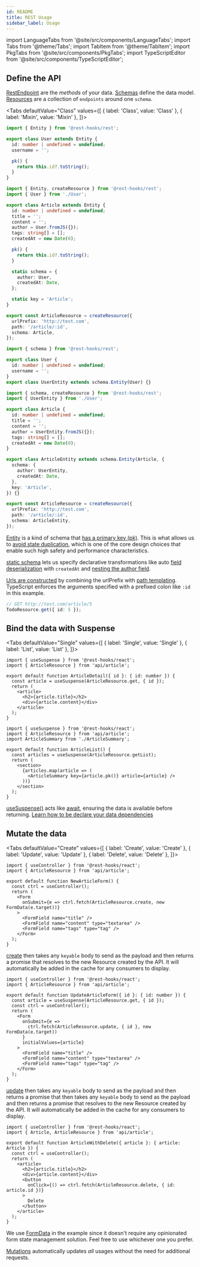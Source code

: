 ```yaml
---
id: README
title: REST Usage
sidebar_label: Usage
---
```


<head>
  <title>Using REST APIs with Rest Hooks</title>
</head>

import LanguageTabs from '@site/src/components/LanguageTabs';
import Tabs from '@theme/Tabs';
import TabItem from '@theme/TabItem';
import PkgTabs from '@site/src/components/PkgTabs';
import TypeScriptEditor from '@site/src/components/TypeScriptEditor';

<PkgTabs pkgs="@rest-hooks/rest" />

## Define the API

[RestEndpoint](/rest/api/RestEndpoint) are the _methods_ of your data. [Schemas](api/schema.md) define the data model. [Resources](./api/createResource.md) are
a collection of `endpoints` around one `schema`.

<Tabs
defaultValue="Class"
values={[
{ label: 'Class', value: 'Class' },
{ label: 'Mixin', value: 'Mixin' },
]}>
<TabItem value="Class">

<TypeScriptEditor>

```typescript title="api/User" collapsed
import { Entity } from '@rest-hooks/rest';

export class User extends Entity {
  id: number | undefined = undefined;
  username = '';

  pk() {
    return this.id?.toString();
  }
}
```

```typescript title="api/Article"
import { Entity, createResource } from '@rest-hooks/rest';
import { User } from './User';

export class Article extends Entity {
  id: number | undefined = undefined;
  title = '';
  content = '';
  author = User.fromJS({});
  tags: string[] = [];
  createdAt = new Date(0);

  pk() {
    return this.id?.toString();
  }

  static schema = {
    author: User,
    createdAt: Date,
  };

  static key = 'Article';
}

export const ArticleResource = createResource({
  urlPrefix: 'http://test.com',
  path: '/article/:id',
  schema: Article,
});
```

</TypeScriptEditor>

</TabItem>
<TabItem value="Mixin">

<TypeScriptEditor>

```typescript title="api/User" collapsed
import { schema } from '@rest-hooks/rest';

export class User {
  id: number | undefined = undefined;
  username = '';
}
export class UserEntity extends schema.Entity(User) {}
```

```typescript title="api/Article"
import { schema, createResource } from '@rest-hooks/rest';
import { UserEntity } from './User';

export class Article {
  id: number | undefined = undefined;
  title = '';
  content = '';
  author = UserEntity.fromJS({});
  tags: string[] = [];
  createdAt = new Date(0);
}

export class ArticleEntity extends schema.Entity(Article, {
  schema: {
    author: UserEntity,
    createdAt: Date,
  },
  key: 'Article',
}) {}

export const ArticleResource = createResource({
  urlPrefix: 'http://test.com',
  path: '/article/:id',
  schema: ArticleEntity,
});
```

</TypeScriptEditor>

</TabItem>

</Tabs>

[Entity](./api/Entity.md) is a kind of schema that [has a primary key (pk)](/docs/concepts/normalization). This is what allows us
to [avoid state duplication](https://beta.reactjs.org/learn/choosing-the-state-structure#principles-for-structuring-state), which
is one of the core design choices that enable such high safety and performance characteristics.

[static schema](./api/Entity.md#schema) lets us specify declarative transformations like auto [field deserialization](./guides/network-transform.md#deserializing-fields) with `createdAt` and [nesting the author field](./guides/nested-response.md).

[Urls are constructed](./api/RestEndpoint.md#url) by combining the urlPrefix with [path templating](https://www.npmjs.com/package/path-to-regexp).
TypeScript enforces the arguments specified with a prefixed colon like `:id` in this example.

```ts
// GET http://test.com/article/5
TodoResource.get({ id: 5 });
```

## Bind the data with Suspense

<Tabs
defaultValue="Single"
values={[
{ label: 'Single', value: 'Single' },
{ label: 'List', value: 'List' },
]}>
<TabItem value="Single">

```tsx
import { useSuspense } from '@rest-hooks/react';
import { ArticleResource } from 'api/article';

export default function ArticleDetail({ id }: { id: number }) {
  const article = useSuspense(ArticleResource.get, { id });
  return (
    <article>
      <h2>{article.title}</h2>
      <div>{article.content}</div>
    </article>
  );
}
```

</TabItem>
<TabItem value="List">

```tsx
import { useSuspense } from '@rest-hooks/react';
import { ArticleResource } from 'api/article';
import ArticleSummary from './ArticleSummary';

export default function ArticleList() {
  const articles = useSuspense(ArticleResource.getList);
  return (
    <section>
      {articles.map(article => (
        <ArticleSummary key={article.pk()} article={article} />
      ))}
    </section>
  );
}
```

</TabItem>
</Tabs>

[useSuspense()](/docs/api/useSuspense) acts like [await](https://developer.mozilla.org/en-US/docs/Web/JavaScript/Reference/Operators/await), ensuring the data is available before returning. [Learn how to be declare your data dependencies](/docs/getting-started/data-dependency)

## Mutate the data

<Tabs
defaultValue="Create"
values={[
{ label: 'Create', value: 'Create' },
{ label: 'Update', value: 'Update' },
{ label: 'Delete', value: 'Delete' },
]}>
<TabItem value="Create">

```tsx title="article.tsx"
import { useController } from '@rest-hooks/react';
import { ArticleResource } from 'api/article';

export default function NewArticleForm() {
  const ctrl = useController();
  return (
    <Form
      onSubmit={e => ctrl.fetch(ArticleResource.create, new FormData(e.target))}
    >
      <FormField name="title" />
      <FormField name="content" type="textarea" />
      <FormField name="tags" type="tag" />
    </Form>
  );
}
```

[create](api/createResource.md#create) then takes any `keyable` body to send as the payload and then returns a promise that
resolves to the new Resource created by the API. It will automatically be added in the cache for any consumers to display.

</TabItem>
<TabItem value="Update">

```tsx title="article.tsx"
import { useController } from '@rest-hooks/react';
import { ArticleResource } from 'api/article';

export default function UpdateArticleForm({ id }: { id: number }) {
  const article = useSuspense(ArticleResource.get, { id });
  const ctrl = useController();
  return (
    <Form
      onSubmit={e =>
        ctrl.fetch(ArticleResource.update, { id }, new FormData(e.target))
      }
      initialValues={article}
    >
      <FormField name="title" />
      <FormField name="content" type="textarea" />
      <FormField name="tags" type="tag" />
    </Form>
  );
}
```

[update](api/createResource.md#update) then takes any `keyable` body to send as the payload and then returns a promise that
then takes any `keyable` body to send as the payload and then returns a promise that
resolves to the new Resource created by the API. It will automatically be added in the cache for any consumers to display.

</TabItem>
<TabItem value="Delete">

```tsx title="article.tsx"
import { useController } from '@rest-hooks/react';
import { Article, ArticleResource } from 'api/article';

export default function ArticleWithDelete({ article }: { article: Article }) {
  const ctrl = useController();
  return (
    <article>
      <h2>{article.title}</h2>
      <div>{article.content}</div>
      <button
        onClick={() => ctrl.fetch(ArticleResource.delete, { id: article.id })}
      >
        Delete
      </button>
    </article>
  );
}
```

</TabItem>
</Tabs>

We use [FormData](https://developer.mozilla.org/en-US/docs/Web/API/FormData/FormData) in
the example since it doesn't require any opinionated form state management solution.
Feel free to use whichever one you prefer.

[Mutations](/docs/getting-started/mutations) automatically updates _all_ usages without the need for
additional requests.
